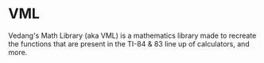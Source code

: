 # VML

Vedang's Math Library (aka VML) is a mathematics library made to recreate the functions that are present in the TI-84 & 83 line up of calculators, and more.